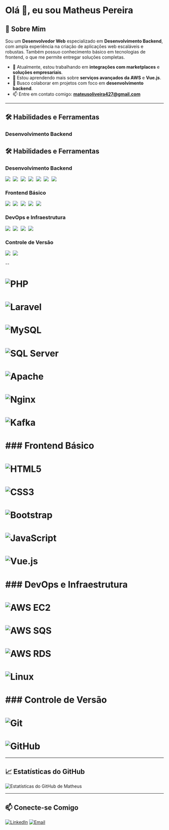 # Olá 👋, eu sou Matheus Pereira

## 🚀 Sobre Mim
Sou um **Desenvolvedor Web** especializado em **Desenvolvimento Backend**, com ampla experiência na criação de aplicações web escaláveis e robustas. Também possuo conhecimento básico em tecnologias de frontend, o que me permite entregar soluções completas.

- 🔭 Atualmente, estou trabalhando em **integrações com marketplaces** e **soluções empresariais**.
- 🌱 Estou aprendendo mais sobre **serviços avançados da AWS** e **Vue.js**.
- 👯 Busco colaborar em projetos com foco em **desenvolvimento backend**.
- 📫 Entre em contato comigo: **mateusoliveira427@gmail.com**

---

## 🛠️ Habilidades e Ferramentas

### Desenvolvimento Backend
## 🛠️ Habilidades e Ferramentas

### Desenvolvimento Backend

<kbd> <img src="https://img.shields.io/badge/PHP-777BB4?style=for-the-badge&logo=php&logoColor=white" /> </kbd>
<kbd> <img src="https://img.shields.io/badge/Laravel-FF2D20?style=for-the-badge&logo=laravel&logoColor=white" /> </kbd>
<kbd> <img src="https://img.shields.io/badge/MySQL-4479A1?style=for-the-badge&logo=mysql&logoColor=white" /> </kbd>
<kbd> <img src="https://img.shields.io/badge/SQL%20Server-CC2927?style=for-the-badge&logo=microsoft-sql-server&logoColor=white" /> </kbd>
<kbd> <img src="https://img.shields.io/badge/Apache-D22128?style=for-the-badge&logo=apache&logoColor=white" /> </kbd>
<kbd> <img src="https://img.shields.io/badge/Nginx-269539?style=for-the-badge&logo=nginx&logoColor=white" /> </kbd>
<kbd> <img src="https://img.shields.io/badge/Apache%20Kafka-231F20?style=for-the-badge&logo=apache-kafka&logoColor=white" /> </kbd>

### Frontend Básico
<kbd> <img src="https://img.shields.io/badge/HTML5-E34F26?style=for-the-badge&logo=html5&logoColor=white" /> </kbd>
<kbd> <img src="https://img.shields.io/badge/CSS3-1572B6?style=for-the-badge&logo=css3&logoColor=white" /> </kbd>
<kbd> <img src="https://img.shields.io/badge/Bootstrap-7952B3?style=for-the-badge&logo=bootstrap&logoColor=white" /> </kbd>
<kbd> <img src="https://img.shields.io/badge/JavaScript-F7DF1E?style=for-the-badge&logo=javascript&logoColor=black" /> </kbd>
<kbd> <img src="https://img.shields.io/badge/Vue.js-4FC08D?style=for-the-badge&logo=vue.js&logoColor=white" /> </kbd>

### DevOps e Infraestrutura
<kbd> <img src="https://img.shields.io/badge/AWS%20EC2-FF9900?style=for-the-badge&logo=amazon-aws&logoColor=white" /> </kbd>
<kbd> <img src="https://img.shields.io/badge/AWS%20SQS-FF9900?style=for-the-badge&logo=amazon-aws&logoColor=white" /> </kbd>
<kbd> <img src="https://img.shields.io/badge/AWS%20RDS-527FFF?style=for-the-badge&logo=amazon-aws&logoColor=white" /> </kbd>
<kbd> <img src="https://img.shields.io/badge/Linux-FCC624?style=for-the-badge&logo=linux&logoColor=black" /> </kbd>

### Controle de Versão
<kbd> <img src="https://img.shields.io/badge/Git-F05032?style=for-the-badge&logo=git&logoColor=white" /> </kbd>
<kbd> <img src="https://img.shields.io/badge/GitHub-181717?style=for-the-badge&logo=github&logoColor=white" /> </kbd>

--

# ![PHP](https://img.shields.io/badge/PHP-777BB4?style=for-the-badge&logo=php&logoColor=white)
# ![Laravel](https://img.shields.io/badge/Laravel-FF2D20?style=for-the-badge&logo=laravel&logoColor=white)
# ![MySQL](https://img.shields.io/badge/MySQL-4479A1?style=for-the-badge&logo=mysql&logoColor=white)
# ![SQL Server](https://img.shields.io/badge/SQL%20Server-CC2927?style=for-the-badge&logo=microsoft-sql-server&logoColor=white)
# ![Apache](https://img.shields.io/badge/Apache-D22128?style=for-the-badge&logo=apache&logoColor=white)
# ![Nginx](https://img.shields.io/badge/Nginx-269539?style=for-the-badge&logo=nginx&logoColor=white)
# ![Kafka](https://img.shields.io/badge/Apache%20Kafka-231F20?style=for-the-badge&logo=apache-kafka&logoColor=white)
# 
# ### Frontend Básico
# ![HTML5](https://img.shields.io/badge/HTML5-E34F26?style=for-the-badge&logo=html5&logoColor=white)
# ![CSS3](https://img.shields.io/badge/CSS3-1572B6?style=for-the-badge&logo=css3&logoColor=white)
# ![Bootstrap](https://img.shields.io/badge/Bootstrap-7952B3?style=for-the-badge&logo=bootstrap&logoColor=white)
# ![JavaScript](https://img.shields.io/badge/JavaScript-F7DF1E?style=for-the-badge&logo=javascript&logoColor=black)
# ![Vue.js](https://img.shields.io/badge/Vue.js-4FC08D?style=for-the-badge&logo=vue.js&logoColor=white)
# 
# ### DevOps e Infraestrutura
# ![AWS EC2](https://img.shields.io/badge/AWS%20EC2-FF9900?style=for-the-badge&logo=amazon-aws&logoColor=white)
# ![AWS SQS](https://img.shields.io/badge/AWS%20SQS-FF9900?style=for-the-badge&logo=amazon-aws&logoColor=white)
# ![AWS RDS](https://img.shields.io/badge/AWS%20RDS-527FFF?style=for-the-badge&logo=amazon-aws&logoColor=white)
# ![Linux](https://img.shields.io/badge/Linux-FCC624?style=for-the-badge&logo=linux&logoColor=black)
# 
# ### Controle de Versão
# ![Git](https://img.shields.io/badge/Git-F05032?style=for-the-badge&logo=git&logoColor=white)
# ![GitHub](https://img.shields.io/badge/GitHub-181717?style=for-the-badge&logo=github&logoColor=white)

---

## 📈 Estatísticas do GitHub
![Estatísticas do GitHub de Matheus](https://github-readme-stats.vercel.app/api?username=matheuspereira&show_icons=true&theme=dark)

---

## 📫 Conecte-se Comigo
[![LinkedIn](https://img.shields.io/badge/LinkedIn-0077B5?style=for-the-badge&logo=linkedin&logoColor=white)](https://www.linkedin.com/in/am-matheusoliveira)
[![Email](https://img.shields.io/badge/Email-D14836?style=for-the-badge&logo=gmail&logoColor=white)](mailto:mateusoliveira427@gmail.com)

